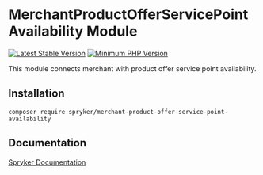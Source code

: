 # MerchantProductOfferServicePointAvailability Module
[![Latest Stable Version](https://poser.pugx.org/spryker/merchant-product-offer-service-point-availability/v/stable.svg)](https://packagist.org/packages/spryker/merchant-product-offer-service-point-availability)
[![Minimum PHP Version](https://img.shields.io/badge/php-%3E%3D%208.1-8892BF.svg)](https://php.net/)

This module connects merchant with product offer service point availability.

## Installation

```
composer require spryker/merchant-product-offer-service-point-availability
```

## Documentation

[Spryker Documentation](https://docs.spryker.com)
